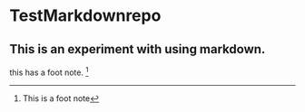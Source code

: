 # TestMarkdownrepo
## This is an experiment with using markdown.
this has a foot note. [^1]
[^1]: This is a foot note
